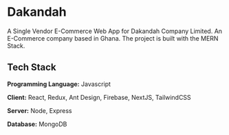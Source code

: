
# Dakandah

A Single Vendor E-Commerce Web App for Dakandah Company Limited. An E-Commerce company based in Ghana.
The project is built with the MERN Stack.

## Tech Stack

**Programming Language:** Javascript

**Client:** React, Redux, Ant Design, Firebase, NextJS, TailwindCSS

**Server:** Node, Express

**Database:** MongoDB


